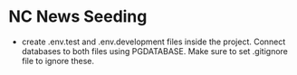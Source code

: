 # NC News Seeding

- create .env.test and .env.development files inside the project. Connect databases to both files using PGDATABASE. Make sure to set .gitignore file to ignore these.
